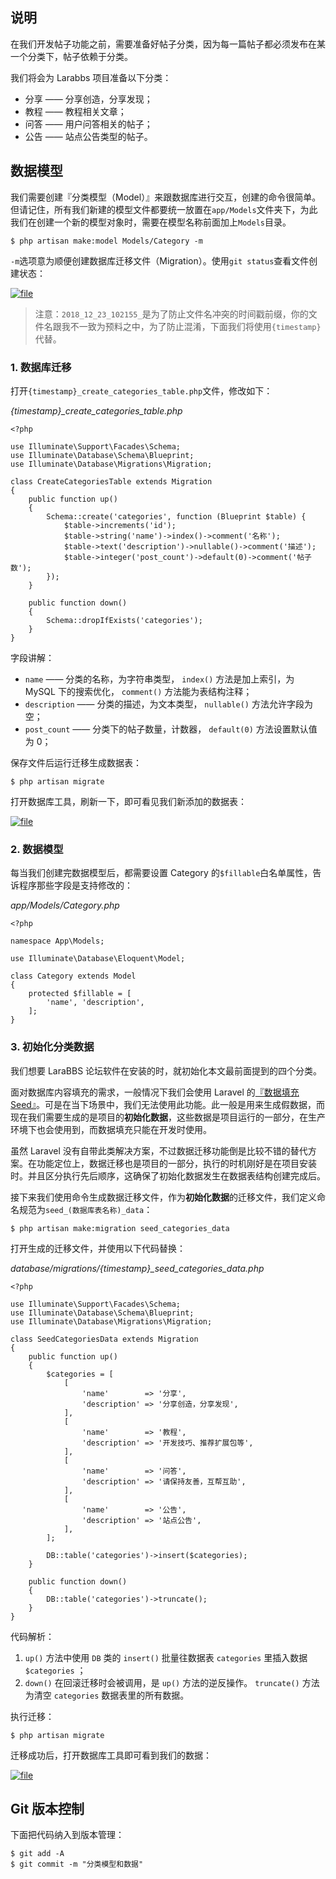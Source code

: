 ## 说明

在我们开发帖子功能之前，需要准备好帖子分类，因为每一篇帖子都必须发布在某一个分类下，帖子依赖于分类。

我们将会为 Larabbs 项目准备以下分类：

* 分享 —— 分享创造，分享发现；
* 教程 —— 教程相关文章；
* 问答 —— 用户问答相关的帖子；
* 公告 —— 站点公告类型的帖子。

## 数据模型

我们需要创建『分类模型（Model）』来跟数据库进行交互，创建的命令很简单。但请记住，所有我们新建的模型文件都要统一放置在`app/Models`文件夹下，为此我们在创建一个新的模型对象时，需要在模型名称前面加上`Models`目录。

```
$ php artisan make:model Models/Category -m
```

`-m`选项意为顺便创建数据库迁移文件（Migration）。使用`git status`查看文件创建状态：

[![](https://iocaffcdn.phphub.org/uploads/images/201812/23/1/Zb9VBUb5BM.png!large "file")](https://iocaffcdn.phphub.org/uploads/images/201812/23/1/Zb9VBUb5BM.png!large)

> 注意：`2018_12_23_102155_`是为了防止文件名冲突的时间戳前缀，你的文件名跟我不一致为预料之中，为了防止混淆，下面我们将使用`{timestamp}`代替。

### 1. 数据库迁移

打开`{timestamp}_create_categories_table.php`文件，修改如下：

_{timestamp}\_create\_categories\_table.php_

```
<?php

use Illuminate\Support\Facades\Schema;
use Illuminate\Database\Schema\Blueprint;
use Illuminate\Database\Migrations\Migration;

class CreateCategoriesTable extends Migration
{
    public function up()
    {
        Schema::create('categories', function (Blueprint $table) {
            $table->increments('id');
            $table->string('name')->index()->comment('名称');
            $table->text('description')->nullable()->comment('描述');
            $table->integer('post_count')->default(0)->comment('帖子数');
        });
    }

    public function down()
    {
        Schema::dropIfExists('categories');
    }
}
```

字段讲解：

* `name`
  —— 分类的名称，为字符串类型，
  `index()`
  方法是加上索引，为 MySQL 下的搜索优化，
  `comment()`
  方法能为表结构注释；
* `description`
  —— 分类的描述，为文本类型，
  `nullable()`
  方法允许字段为空；
* `post_count`
  —— 分类下的帖子数量，计数器，
  `default(0)`
  方法设置默认值为 0；

保存文件后运行迁移生成数据表：

```
$ php artisan migrate
```

打开数据库工具，刷新一下，即可看见我们新添加的数据表：

[![](https://iocaffcdn.phphub.org/uploads/images/201812/23/1/cskPZJMOxJ.png!large "file")](https://iocaffcdn.phphub.org/uploads/images/201812/23/1/cskPZJMOxJ.png!large)

### 2. 数据模型

每当我们创建完数据模型后，都需要设置 Category 的`$fillable`白名单属性，告诉程序那些字段是支持修改的：

_app/Models/Category.php_

```
<?php

namespace App\Models;

use Illuminate\Database\Eloquent\Model;

class Category extends Model
{
    protected $fillable = [
        'name', 'description',
    ];
}
```

### 3. 初始化分类数据

我们想要 LaraBBS 论坛软件在安装的时，就初始化本文最前面提到的四个分类。

面对数据库内容填充的需求，一般情况下我们会使用 Laravel 的[『数据填充 Seed』](https://learnku.com/docs/laravel/5.7/seeding)。可是在当下场景中，我们无法使用此功能。此一般是用来生成假数据，而现在我们需要生成的是项目的**初始化数据**，这些数据是项目运行的一部分，在生产环境下也会使用到，而数据填充只能在开发时使用。

虽然 Laravel 没有自带此类解决方案，不过数据迁移功能倒是比较不错的替代方案。在功能定位上，数据迁移也是项目的一部分，执行的时机刚好是在项目安装时。并且区分执行先后顺序，这确保了初始化数据发生在数据表结构创建完成后。

接下来我们使用命令生成数据迁移文件，作为**初始化数据**的迁移文件，我们定义命名规范为`seed_(数据库表名称)_data`：

```
$ php artisan make:migration seed_categories_data
```

打开生成的迁移文件，并使用以下代码替换：

_database/migrations/{timestamp}\_seed\_categories\_data.php_

```
<?php

use Illuminate\Support\Facades\Schema;
use Illuminate\Database\Schema\Blueprint;
use Illuminate\Database\Migrations\Migration;

class SeedCategoriesData extends Migration
{
    public function up()
    {
        $categories = [
            [
                'name'        => '分享',
                'description' => '分享创造，分享发现',
            ],
            [
                'name'        => '教程',
                'description' => '开发技巧、推荐扩展包等',
            ],
            [
                'name'        => '问答',
                'description' => '请保持友善，互帮互助',
            ],
            [
                'name'        => '公告',
                'description' => '站点公告',
            ],
        ];

        DB::table('categories')->insert($categories);
    }

    public function down()
    {
        DB::table('categories')->truncate();
    }
}
```

代码解析：

1. `up()`
   方法中使用
   `DB`
   类的
   `insert()`
   批量往数据表
   `categories`
   里插入数据
   `$categories`
   ；
2. `down()`
   在回滚迁移时会被调用，是
   `up()`
   方法的逆反操作。
   `truncate()`
   方法为清空
   `categories`
   数据表里的所有数据。

执行迁移：

```
$ php artisan migrate
```

迁移成功后，打开数据库工具即可看到我们的数据：

[![](https://iocaffcdn.phphub.org/uploads/images/201812/23/1/K2MAHcs7mF.png!large "file")](https://iocaffcdn.phphub.org/uploads/images/201812/23/1/K2MAHcs7mF.png!large)

## Git 版本控制

下面把代码纳入到版本管理：

```
$ git add -A
$ git commit -m "分类模型和数据"
```



